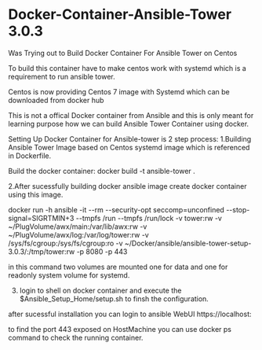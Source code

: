 # Docker-Container-Ansible-Tower 3.0.3

Was Trying out to Build Docker Container For Ansible Tower on Centos

To build this container have to make centos work with systemd which is a requirement to run ansible tower.

Centos is now providing Centos 7 image with Systemd which can be downloaded from docker hub

This is not a offical Docker container from Ansible and this is only meant for learning purpose how we can build Ansible Tower Container using docker.


Setting Up Docker Container for Ansible-tower is 2 step process:
1.Building Ansible Tower Image based on Centos systemd image which is referenced in Dockerfile.

Build the docker container:
docker build -t ansible-tower .

2.After sucessfully building docker ansible image create docker container using this image.

 docker run -h ansible -it --rm --security-opt seccomp=unconfined --stop-signal=SIGRTMIN+3 --tmpfs /run --tmpfs /run/lock -v tower:rw -v ~/PlugVolume/awx/main:/var/lib/awx:rw -v ~/PlugVolume/awx/log:/var/log/tower:rw -v /sys/fs/cgroup:/sys/fs/cgroup:ro -v ~/Docker/ansible/ansible-tower-setup-3.0.3/:/tmp/tower:rw -p 8080 -p 443 <Docker Image id>


in this command two volumes are mounted one for data and one for readonly system volume for systemd.

3. login to shell on docker container and execute the $Ansible_Setup_Home/setup.sh to finsh the configuration.

after sucessful installation you can login to ansible WebUI https://localhost:<portno>

to find the port 443 exposed on HostMachine you can use docker ps command to check the running container.


